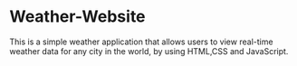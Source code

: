 # Weather-Website
This is a simple weather application that allows users to view real-time weather data for any city in the world, by using HTML,CSS and JavaScript.
